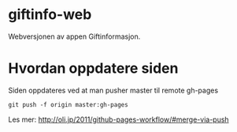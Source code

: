 giftinfo-web
====

Webversjonen av appen Giftinformasjon.

Hvordan oppdatere siden
====

Siden oppdateres ved at man pusher master til remote gh-pages

```
git push -f origin master:gh-pages
```

Les mer: http://oli.jp/2011/github-pages-workflow/#merge-via-push